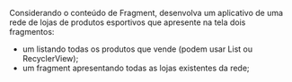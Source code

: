 Considerando o conteúdo de Fragment, desenvolva um aplicativo de uma rede de lojas de produtos esportivos que apresente na tela dois fragmentos:
- um listando todas os produtos que vende (podem usar List ou RecyclerView);
- um fragment apresentando todas as lojas existentes da rede;
